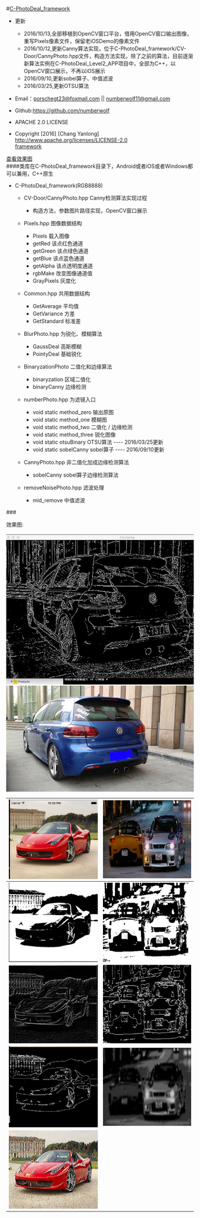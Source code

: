 #<a href="#user-content-pic" >C-PhotoDeal_framework</a>    
* 更新  
    * 2016/10/13,全部移植到OpenCV窗口平台，借用OpenCV窗口输出图像，重写Pixels像素文件，保留老iOSDemo的像素文件
    * 2016/10/12,更新Canny算法实现，位于C-PhotoDeal_framework/CV-Door/CannyPhoto.hpp文件，构造方法实现，除了之前的算法，目前逐渐新算法实例在C-PhotoDeal_Level2_APP项目中，全部为C++，以OpenCV窗口展示，不再以iOS展示
    * 2016/09/10,更新sobel算子、中值滤波
    * 2016/03/25,更新OTSU算法 
       
* Email：porschegt23@foxmail.com || numberwolf11@gmail.com       
* Github:https://github.com/numberwolf       
* APACHE 2.0 LICENSE       
* Copyright [2016] [Chang Yanlong]                     
http://www.apache.org/licenses/LICENSE-2.0   
[framework](C-PhotoDeal/C-PhotoDeal_framework)

<a href="#user-content-pic">查看效果图</a>          
####类库在C-PhotoDeal_framework目录下，Android或者iOS或者Windows都可以兼用，C++原生  
* C-PhotoDeal_framework(RGB8888)    
    * CV-Door/CannyPhoto.hpp Canny检测算法实现过程
        * 构造方法，参数图片路径实现，OpenCV窗口展示
    * Pixels.hpp 图像数据结构      
        * Pixels 载入图像
        * getRed 该点红色通道
        * getGreen 该点绿色通道
        * getBlue 该点蓝色通道
        * getAlpha 该点透明度通道
        * rgbMake 改变图像通道值
        * GrayPixels 灰度化

    * Common.hpp 共用数据结构    
        * GetAverage 平均值
        * GetVariance 方差
        * GetStandard 标准差

    * BlurPhoto.hpp 为锐化、模糊算法       
        * GaussDeal 高斯模糊
        * PointyDeal 基础锐化

    * BinaryzationPhoto 二值化和边缘算法       
        * binaryzation 区域二值化
        * binaryCanny 边缘检测

    * numberPhoto.hpp 为滤镜入口       
        * void static method_zero 输出原图
        * void static method_one 模糊图
        * void static method_two 二值化 / 边缘检测
        * void static method_three 锐化图像
        * void static otsuBinary OTSU算法 ---- 2016/03/25更新
        * void static sobelCanny sobel算子 ---- 2016/09/10更新

    * CannyPhoto.hpp 非二值化加成边缘检测算法
        * sobelCanny sobel算子边缘检测算法

    * removeNoisePhoto.hpp 滤波处理
        * mid_remove 中值滤波

                  
                  
###<div name="div" id="user-content-pic" >效果图:</div>                
<img src="Demo_img/canny1.jpg" />           
<img src="Demo_img/1.jpg" />                  

<img src="Demo_img/ferrari_yuantu.png" /> | <img src="Demo_img/gtr_yuantu.png" />    
------|------ 
<img src="Demo_img/otsu_ferrari458.png" /> | <img src="Demo_img/binaryCut_gtr.png" />          
<img src="Demo_img/sobel_ferrari458.png" /> | <img src="Demo_img/canByBinCut_gtr.png" />            
<img src="Demo_img/otsyCanny_ferrary458.png" /> | <img src="Demo_img/gtr_gauss.png" />              
<img src="Demo_img/pointy_ferrari458.png" /> |                




